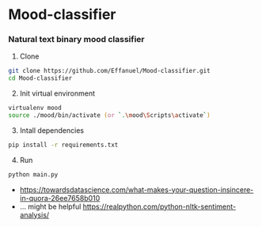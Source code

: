 # Mood-classifier

### Natural text binary mood classifier

1. Clone

```zsh
git clone https://github.com/Effanuel/Mood-classifier.git
cd Mood-classifier
```

2. Init virtual environment

```zsh
virtualenv mood
source ./mood/bin/activate (or `.\mood\Scripts\activate`)
```

3. Intall dependencies

```zsh
pip install -r requirements.txt
```

4. Run

```zsh
python main.py
```


* https://towardsdatascience.com/what-makes-your-question-insincere-in-quora-26ee7658b010
* ... might be helpful https://realpython.com/python-nltk-sentiment-analysis/
